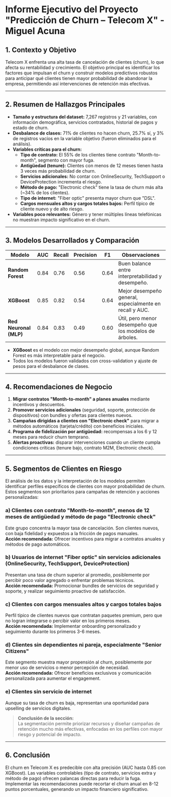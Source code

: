 # Informe Ejecutivo del Proyecto "Predicción de Churn – Telecom X" - Miguel Acuna

## 1. Contexto y Objetivo

Telecom X enfrenta una alta tasa de cancelación de clientes (churn), lo que afecta su rentabilidad y crecimiento. El objetivo principal es identificar los factores que impulsan el churn y construir modelos predictivos robustos para anticipar qué clientes tienen mayor probabilidad de abandonar la empresa, permitiendo así intervenciones de retención más efectivas.

---

## 2. Resumen de Hallazgos Principales

- **Tamaño y estructura del dataset:** 7,267 registros y 21 variables, con información demográfica, servicios contratados, historial de pagos y estado de churn.
- **Desbalance de clases:** 71% de clientes no hacen churn, 25.7% sí, y 3% de registros vacíos en la variable objetivo (fueron eliminados para el análisis).
- **Variables críticas para el churn:**
  - **Tipo de contrato:** El 55% de los clientes tiene contrato "Month-to-month", segmento con mayor fuga.
  - **Antigüedad (tenure):** Clientes con menos de 12 meses tienen hasta 3 veces más probabilidad de churn.
  - **Servicios adicionales:** No contar con OnlineSecurity, TechSupport o DeviceProtection incrementa el riesgo.
  - **Método de pago:** "Electronic check" tiene la tasa de churn más alta (~34% de los clientes).
  - **Tipo de internet:** "Fiber optic" presenta mayor churn que "DSL".
  - **Cargos mensuales altos y cargos totales bajos:** Perfil típico de cliente nuevo y de alto riesgo.
- **Variables poco relevantes:** Género y tener múltiples líneas telefónicas no muestran impacto significativo en el churn.

---

## 3. Modelos Desarrollados y Comparación

| Modelo                | AUC   | Recall | Precision | F1   | Observaciones |
|-----------------------|-------|--------|-----------|------|--------------|
| **Random Forest**     | 0.84  | 0.76   | 0.56      | 0.64 | Buen balance entre interpretabilidad y desempeño. |
| **XGBoost**           | 0.85  | 0.82   | 0.54      | 0.64 | Mejor desempeño general, especialmente en recall y AUC. |
| **Red Neuronal (MLP)**| 0.84  | 0.83   | 0.49      | 0.60 | Útil, pero menor desempeño que los modelos de árboles. |

- **XGBoost** es el modelo con mejor desempeño global, aunque Random Forest es más interpretable para el negocio.
- Todos los modelos fueron validados con cross-validation y ajuste de pesos para el desbalance de clases.

---

## 4. Recomendaciones de Negocio

1. **Migrar contratos "Month-to-month" a planes anuales** mediante incentivos y descuentos.
2. **Promover servicios adicionales** (seguridad, soporte, protección de dispositivos) con bundles y ofertas para clientes nuevos.
3. **Campañas dirigidas a clientes con "Electronic check"** para migrar a métodos automáticos (tarjeta/crédito) con beneficios iniciales.
4. **Programa de fidelización por antigüedad:** recompensas a los 6 y 12 meses para reducir churn temprano.
5. **Alertas proactivas:** disparar intervenciones cuando un cliente cumpla condiciones críticas (tenure bajo, contrato M2M, Electronic check).

---

## 5. Segmentos de Clientes en Riesgo

El análisis de los datos y la interpretación de los modelos permiten identificar perfiles específicos de clientes con mayor probabilidad de churn. Estos segmentos son prioritarios para campañas de retención y acciones personalizadas:

### a) Clientes con contrato "Month-to-month", menos de 12 meses de antigüedad y método de pago "Electronic check"
Este grupo concentra la mayor tasa de cancelación. Son clientes nuevos, con baja fidelidad y expuestos a la fricción de pagos manuales.  
**Acción recomendada:** Ofrecer incentivos para migrar a contratos anuales y métodos de pago automáticos.

### b) Usuarios de internet "Fiber optic" sin servicios adicionales (OnlineSecurity, TechSupport, DeviceProtection)
Presentan una tasa de churn superior al promedio, posiblemente por percibir poco valor agregado o enfrentar problemas técnicos.  
**Acción recomendada:** Promocionar bundles de servicios de seguridad y soporte, y realizar seguimiento proactivo de satisfacción.

### c) Clientes con cargos mensuales altos y cargos totales bajos
Perfil típico de clientes nuevos que contratan paquetes premium, pero que no logran integrarse o percibir valor en los primeros meses.  
**Acción recomendada:** Implementar onboarding personalizado y seguimiento durante los primeros 3-6 meses.

### d) Clientes sin dependientes ni pareja, especialmente "Senior Citizens"
Este segmento muestra mayor propensión al churn, posiblemente por menor uso de servicios o menor percepción de necesidad.  
**Acción recomendada:** Ofrecer beneficios exclusivos y comunicación personalizada para aumentar el engagement.

### e) Clientes sin servicio de internet
Aunque su tasa de churn es baja, representan una oportunidad para upselling de servicios digitales.

> **Conclusión de la sección:**  
> La segmentación permite priorizar recursos y diseñar campañas de retención mucho más efectivas, enfocadas en los perfiles con mayor riesgo y potencial de impacto.

---

## 6. Conclusión

El churn en Telecom X es predecible con alta precisión (AUC hasta 0.85 con XGBoost). Las variables controlables (tipo de contrato, servicios extra y método de pago) ofrecen palancas directas para reducir la fuga. Implementar las recomendaciones puede recortar el churn anual en 8-12 puntos porcentuales, generando un impacto financiero significativo.



